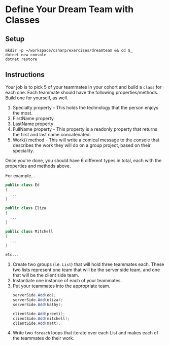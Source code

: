 # Define Your Dream Team with Classes

## Setup

```
mkdir -p ~/workspace/csharp/exercises/dreamteam && cd $_
dotnet new console
dotnet restore
```

## Instructions

Your job is to pick 5 of your teammates in your cohort and build a `class` for each one. Each teammate should have the following properties/methods. Build one for yourself, as well.

1. Specialty property - This holds the technology that the person enjoys the most.
1. FirstName property
1. LastName property
1. FullName property - This property is a readonly property that returns the first and last name concatenated.
1. Work() method - This will write a comical message to the console that describes the work they will do on a group project, based on their speciality.

Once you're done, you should have 6 different types in total, each with the properties and methods above.

For example...

```cs
public class Ed
{
  ...
}

public class Eliza
{
  ...
}

public class Mitchell
{
  ...
}

etc...
```

1. Create two groups (i.e. `List`) that will hold three teammates each. These two lists represent one team that will be the server side team, and one that will be the client side team.
1. Instantiate one instance of each of your teammates.
1. Put your teammates into the appropriate team.
    ```cs
    serverSide.Add(ed);
    serverSide.Add(eliza);
    serverSide.Add(kathy);

    clientSide.Add(preeti);
    clientSide.Add(mitchell);
    clientSide.Add(matt);
    ```
1. Write two `foreach` loops that iterate over each List and makes each of the teammates do their work.